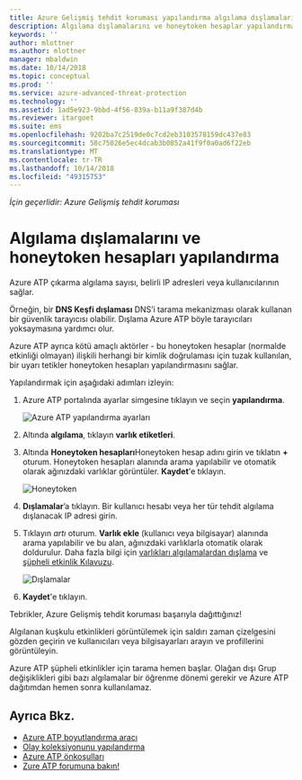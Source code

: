 ```yaml
---
title: Azure Gelişmiş tehdit koruması yapılandırma algılama dışlamalarını ve honeytoken hesapları | Microsoft Docs
description: Algılama dışlamalarını ve honeytoken hesaplar yapılandırması.
keywords: ''
author: mlottner
ms.author: mlottner
manager: mbaldwin
ms.date: 10/14/2018
ms.topic: conceptual
ms.prod: ''
ms.service: azure-advanced-threat-protection
ms.technology: ''
ms.assetid: 1ad5e923-9bbd-4f56-839a-b11a9f387d4b
ms.reviewer: itargoet
ms.suite: ems
ms.openlocfilehash: 9202ba7c2519de0c7cd2eb3103578159dc437e83
ms.sourcegitcommit: 58c75026e5ec4dcab3b0852a41f9f0a0ad6f22eb
ms.translationtype: MT
ms.contentlocale: tr-TR
ms.lasthandoff: 10/14/2018
ms.locfileid: "49315753"
---
```

*İçin geçerlidir: Azure Gelişmiş tehdit koruması*


# <a name="configure-detection-exclusions-and-honeytoken-accounts"></a>Algılama dışlamalarını ve honeytoken hesapları yapılandırma

Azure ATP çıkarma algılama sayısı, belirli IP adresleri veya kullanıcılarının sağlar. 

Örneğin, bir **DNS Keşfi dışlaması** DNS’i tarama mekanizması olarak kullanan bir güvenlik tarayıcısı olabilir. Dışlama Azure ATP böyle tarayıcıları yoksaymasına yardımcı olur.  

Azure ATP ayrıca kötü amaçlı aktörler - bu honeytoken hesaplar (normalde etkinliği olmayan) ilişkili herhangi bir kimlik doğrulaması için tuzak kullanılan, bir uyarı tetikler honeytoken hesapları yapılandırmasını sağlar.

Yapılandırmak için aşağıdaki adımları izleyin:

1.  Azure ATP portalında ayarlar simgesine tıklayın ve seçin **yapılandırma**.

    ![Azure ATP yapılandırma ayarları](media/atp-config-menu.png)

2.  Altında **algılama**, tıklayın **varlık etiketleri**.

3. Altında **Honeytoken hesapları**Honeytoken hesap adını girin ve tıklatın **+** oturum. Honeytoken hesapları alanında arama yapılabilir ve otomatik olarak ağınızdaki varlıklar görüntüler. **Kaydet**'e tıklayın.

   ![Honeytoken](media/honeytoken-sensitive.png)

4. **Dışlamalar**’a tıklayın. Bir kullanıcı hesabı veya her tür tehdit algılama dışlanacak IP adresi girin. 
5. Tıklayın *artı* oturum. **Varlık ekle** (kullanıcı veya bilgisayar) alanında arama yapılabilir ve bu alan, ağınızdaki varlıklarla otomatik olarak doldurulur. Daha fazla bilgi için [varlıkları algılamalardan dışlama](excluding-entities-from-detections.md) ve [şüpheli etkinlik Kılavuzu](suspicious-activity-guide.md).

   ![Dışlamalar](media/exclusions.png)

6.  **Kaydet**'e tıklayın.


Tebrikler, Azure Gelişmiş tehdit koruması başarıyla dağıttığınız!

Algılanan kuşkulu etkinlikleri görüntülemek için saldırı zaman çizelgesini gözden geçirin ve kullanıcıları veya bilgisayarları arayın ve profillerini görüntüleyin.

Azure ATP şüpheli etkinlikler için tarama hemen başlar. Olağan dışı Grup değişiklikleri gibi bazı algılamalar bir öğrenme dönemi gerekir ve Azure ATP dağıtımdan hemen sonra kullanılamaz.


## <a name="see-also"></a>Ayrıca Bkz.
- [Azure ATP boyutlandırma aracı](http://aka.ms/aatpsizingtool)
- [Olay koleksiyonunu yapılandırma](configure-event-collection.md)
- [Azure ATP önkoşulları](atp-prerequisites.md)
- [Zure ATP forumuna bakın!](https://aka.ms/azureatpcommunity)
